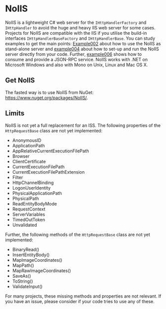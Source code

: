# NoIIS
NoIIS is a lightweight C# web server for the `IHttpHandlerFactory` and `IHttpHandler` to avoid the huge and heavy IIS web server for some cases. Projects for NoIIS are compatible with the IIS if you utilise the build-in interfaces `IHttpHandlerBaseFactory` and `IHttpHandlerBase`. You can study examples to get the main points: [Example002](https://github.com/SommerEngineering/Example002) about how to use the NoIIS as stand-alone server and [example004](https://github.com/SommerEngineering/Example004) about how to set-up and run the NoIIS server directly from your code. Further, [example006](https://github.com/SommerEngineering/Example006) shows how to consume and provide a JSON-RPC service. NoIIS works with .NET on Microsoft Windows and also with Mono on Unix, Linux and Mac OS X.

## Get NoIIS
The fasted way is to use NoIIS from NuGet: https://www.nuget.org/packages/NoIIS/.

## Limits
NoIIS is not yet a full replacement for an ISS. The following properties of the `HttpRequestBase` class are not yet implemented:
* AnonymousID
* ApplicationPath
* AppRelativeCurrentExecutionFilePath
* Browser
* ClientCertificate
* CurrentExecutionFilePath
* CurrentExecutionFilePathExtension
* Filter
* HttpChannelBinding
* LogonUserIdentity
* PhysicalApplicationPath
* PhysicalPath
* ReadEntityBodyMode
* RequestContext
* ServerVariables
* TimedOutToken
* Unvalidated

Further, the following methods of the `HttpRequestBase` class are not yet implemented:
* BinaryRead()
* InsertEntityBody()
* MapImageCoordinates()
* MapPath()
* MapRawImageCoordinates()
* SaveAs()
* ToString()
* ValidateInput()

For many projects, these missing methods and properties are not relevant. If you have an issue, please consider if your code tries to use any of these.

